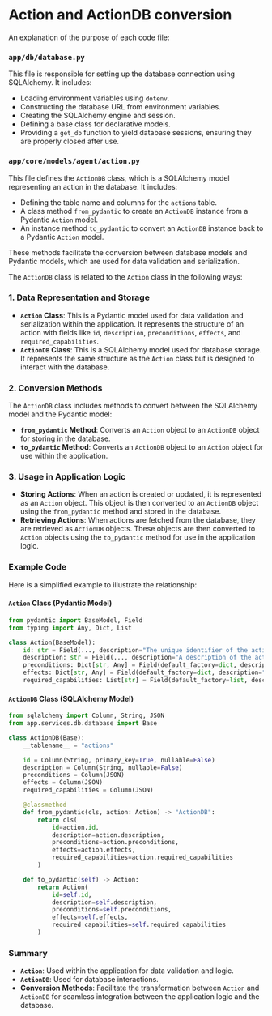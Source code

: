 # Action and ActionDB conversion 
An explanation of the purpose of each code file:

### `app/db/database.py`
This file is responsible for setting up the database connection using SQLAlchemy. It includes:

- Loading environment variables using `dotenv`.
- Constructing the database URL from environment variables.
- Creating the SQLAlchemy engine and session.
- Defining a base class for declarative models.
- Providing a `get_db` function to yield database sessions, ensuring they are properly closed after use.

### `app/core/models/agent/action.py`
This file defines the `ActionDB` class, which is a SQLAlchemy model representing an action in the database. It includes:

- Defining the table name and columns for the `actions` table.
- A class method `from_pydantic` to create an `ActionDB` instance from a Pydantic `Action` model.
- An instance method `to_pydantic` to convert an `ActionDB` instance back to a Pydantic `Action` model.

These methods facilitate the conversion between database models and Pydantic models, which are used for data validation and serialization.

The `ActionDB` class is related to the `Action` class in the following ways:

### 1. **Data Representation and Storage**
- **`Action` Class**: This is a Pydantic model used for data validation and serialization within the application. It represents the structure of an action with fields like `id`, `description`, `preconditions`, `effects`, and `required_capabilities`.
- **`ActionDB` Class**: This is a SQLAlchemy model used for database storage. It represents the same structure as the `Action` class but is designed to interact with the database.

### 2. **Conversion Methods**
The `ActionDB` class includes methods to convert between the SQLAlchemy model and the Pydantic model:
- **`from_pydantic` Method**: Converts an `Action` object to an `ActionDB` object for storing in the database.
- **`to_pydantic` Method**: Converts an `ActionDB` object to an `Action` object for use within the application.

### 3. **Usage in Application Logic**
- **Storing Actions**: When an action is created or updated, it is represented as an `Action` object. This object is then converted to an `ActionDB` object using the `from_pydantic` method and stored in the database.
- **Retrieving Actions**: When actions are fetched from the database, they are retrieved as `ActionDB` objects. These objects are then converted to `Action` objects using the `to_pydantic` method for use in the application logic.

### Example Code
Here is a simplified example to illustrate the relationship:

#### `Action` Class (Pydantic Model)
```python:app/core/models/agent/action.py
from pydantic import BaseModel, Field
from typing import Any, Dict, List

class Action(BaseModel):
    id: str = Field(..., description="The unique identifier of the action")
    description: str = Field(..., description="A description of the action")
    preconditions: Dict[str, Any] = Field(default_factory=dict, description="Conditions that must be met before the action can be executed")
    effects: Dict[str, Any] = Field(default_factory=dict, description="The expected outcomes of the action")
    required_capabilities: List[str] = Field(default_factory=list, description="The capabilities required to execute this action")
```

#### `ActionDB` Class (SQLAlchemy Model)
```python:app/core/models/agent/action.py
from sqlalchemy import Column, String, JSON
from app.services.db.database import Base

class ActionDB(Base):
    __tablename__ = "actions"

    id = Column(String, primary_key=True, nullable=False)
    description = Column(String, nullable=False)
    preconditions = Column(JSON)
    effects = Column(JSON)
    required_capabilities = Column(JSON)

    @classmethod
    def from_pydantic(cls, action: Action) -> "ActionDB":
        return cls(
            id=action.id,
            description=action.description,
            preconditions=action.preconditions,
            effects=action.effects,
            required_capabilities=action.required_capabilities
        )

    def to_pydantic(self) -> Action:
        return Action(
            id=self.id,
            description=self.description,
            preconditions=self.preconditions,
            effects=self.effects,
            required_capabilities=self.required_capabilities
        )
```

### Summary
- **`Action`**: Used within the application for data validation and logic.
- **`ActionDB`**: Used for database interactions.
- **Conversion Methods**: Facilitate the transformation between `Action` and `ActionDB` for seamless integration between the application logic and the database.